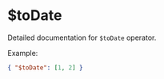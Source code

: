 # $toDate

Detailed documentation for `$toDate` operator.

Example:
```json
{ "$toDate": [1, 2] }
```